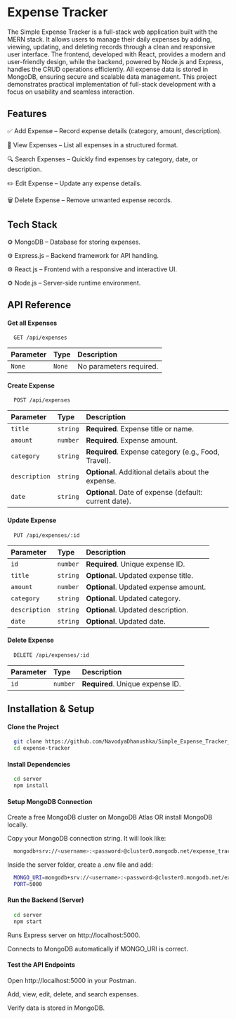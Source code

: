 
# Expense Tracker

The Simple Expense Tracker is a full-stack web application built with the MERN stack. It allows users to manage their daily expenses by adding, viewing, updating, and deleting records through a clean and responsive user interface. The frontend, developed with React, provides a modern and user-friendly design, while the backend, powered by Node.js and Express, handles the CRUD operations efficiently. All expense data is stored in MongoDB, ensuring secure and scalable data management. This project demonstrates practical implementation of full-stack development with a focus on usability and seamless interaction.



## Features

✅ Add Expense – Record expense details (category, amount, description).

📖 View Expenses – List all expenses in a structured format.

🔍 Search Expenses – Quickly find expenses by category, date, or description.

✏️ Edit Expense – Update any expense details.

🗑️ Delete Expense – Remove unwanted expense records.

## Tech Stack

⚙ MongoDB – Database for storing expenses.

⚙ Express.js – Backend framework for API handling.

⚙ React.js – Frontend with a responsive and interactive UI.

⚙ Node.js – Server-side runtime environment.

## API Reference

#### Get all Expenses

```http
  GET /api/expenses
```

| Parameter | Type     | Description                |
| :-------- | :------- | :------------------------- |
| `None` | `None` | No parameters required. |

#### Create Expense

```http
  POST /api/expenses
```

| Parameter | Type     | Description                       |
| :-------- | :------- | :-------------------------------- |
| `title`      | `string` | **Required**. Expense title or name. |
| `amount`      | `number` | **Required**. Expense amount. |
| `category`      | `string` | **Required**. Expense category (e.g., Food, Travel). |
| `description`      | `string` | **Optional**. Additional details about the expense.|
| `date`      | `string` | **Optional**. Date of expense (default: current date). |



#### Update Expense

```http
  PUT /api/expenses/:id
```

| Parameter | Type     | Description                       |
| :-------- | :------- | :-------------------------------- |
| `id`      | `number` | **Required**. Unique expense ID. |
| `title`      | `string` | **Optional**. Updated expense title. |
| `amount`      | `number` | **Optional**. Updated expense amount. |
| `category`      | `string` | **Optional**. Updated category. |
| `description`      | `string` | **Optional**. Updated description.|
| `date`      | `string` | **Optional**. Updated date. |


#### Delete Expense

```http
  DELETE /api/expenses/:id
```

| Parameter | Type     | Description                |
| :-------- | :------- | :------------------------- |
| `id` | `number` | **Required**. Unique expense ID. |

## Installation & Setup

#### Clone the Project

```bash
  git clone https://github.com/NavodyaDhanushka/Simple_Expense_Tracker_Backend.git
  cd expense-tracker
```

#### Install Dependencies

```bash
  cd server
  npm install
```

#### Setup MongoDB Connection

Create a free MongoDB cluster on MongoDB Atlas OR install MongoDB locally.

Copy your MongoDB connection string. It will look like:

```bash
  mongodb+srv://<username>:<password>@cluster0.mongodb.net/expense_tracker
```

Inside the server folder, create a .env file and add:
```bash
  MONGO_URI=mongodb+srv://<username>:<password>@cluster0.mongodb.net/expense_tracker
  PORT=5000
```

#### Run the Backend (Server)
```bash
  cd server
  npm start
```
Runs Express server on http://localhost:5000.

Connects to MongoDB automatically if MONGO_URI is correct.

#### Test the API Endpoints

Open http://localhost:5000 in your Postman.

Add, view, edit, delete, and search expenses.

Verify data is stored in MongoDB.
